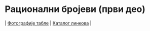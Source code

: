 # Рационални бројеви (први део)

| [Фотографије табле](https://photos.app.goo.gl/iLVxjGQ7P8txTVt89)
| [Каталог линкова](https://ndjapic.github.io/zayopa/m6/05-racionalni1/)
|
